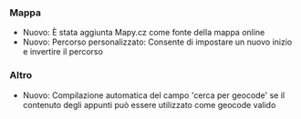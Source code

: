  
### Mappa
- Nuovo: È stata aggiunta Mapy.cz come fonte della mappa online
- Nuovo: Percorso personalizzato: Consente di impostare un nuovo inizio e invertire il percorso

### Altro
- Nuovo: Compilazione automatica del campo 'cerca per geocode' se il contenuto degli appunti può essere utilizzato come geocode valido

